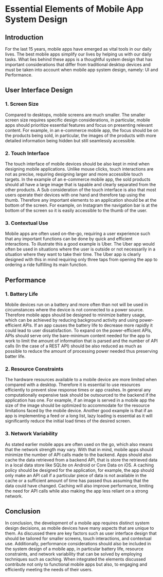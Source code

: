 # Essential Elements of Mobile App System Design

## Introduction
For the last 15 years, mobile apps have emerged as vital tools in our daily lives. The best mobile apps simplify our lives by helping us with our daily tasks. What lies behind these apps is a thoughtful system design that has important considerations that differ from traditional desktop devices and must be taken into account when mobile app system design, namely: UI and Performance.



## User Interface Design

### 1. Screen Size
Compared to desktops, mobile screens are much smaller. The smaller screen size requires specific design considerations, in particular, mobile apps should prioritize essential features and focus on presenting relevant content. For example, in an e-commerce mobile app, the focus should be on the products being sold, in particular, the images of the products with more detailed information being hidden but still seamlessly accessible.

### 2. Touch Interface
The touch interface of mobile devices should be also kept in mind when designing mobile applications. Unlike mouse clicks, touch interactions are not as precise, requiring designing larger and more accessible touch targets. In the example of an e-commerce mobile app, the sold products should all have a large image that is tapable and clearly separated from the other products. A Sub consideration of the touch interface is also that most users operate their devices with one hand and therefore tap using the thumb. Therefore any important elements to an application should be at the bottom of the screen. For example, on Instagram the navigation bar is at the bottom of the screen so it is easily accessible to the thumb of the user.

### 3. Contextual Use
Mobile apps are often used on-the-go, requiring a user experience such that any important functions can be done by quick and efficient interactions. To illustrate this a good example is Uber. The Uber app would often be used in situations where the user is outside or not necessarily in a situation where they want to take their time. The Uber app is clearly designed with this in mind requiring only three taps from opening the app to ordering a ride fulfilling its main function. 



## Performance 

### 1. Battery Life 
Mobile devices run on a battery and more often than not will be used in circumstances where the device is not connected to a power source. Therefore mobile apps should be designed to minimize battery usage, which can be achieved by reducing background activity and using power-efficient APIs. If an app causes the battery life to decrease more rapidly it could lead to user dissatisfaction. To expand on the power-efficient APIs, APIs should serve only the bare-minimum content needed for the app to work to limit the amount of information that is parsed and the number of API calls (In the case of a REST API) should be also reduced as much as possible to reduce the amount of processing power needed thus preserving batter life. 

### 2. Resource Constraints 
The hardware resources available to a mobile device are more limited when compared with a desktop. Therefore it is essential to use resources efficiently to prevent slow response times or app crashes. In general any computationally expensive task should be outsourced to the backend if the application has one. For example, if an image is served in a mobile app the size of the image should be optimized to accommodate for the resource limitations faced by the mobile device. Another good example is that if an app is implementing a feed or a long list, lazy loading is essential as it will significantly reduce the initial load times of the desired screen.

### 3. Network Variability
As stated earlier mobile apps are often used on the go, which also means that the network strength may vary. With that in mind, mobile apps should minimize the number of API calls made to the backend. Apps should also cache the data retrieved from a backend API, that is store the retrieved data in a local data store like SQLite on Android or Core Data on iOS. A caching policy should be designed for the application, for example, the app should only make an API call if a particular piece of data is not available in the cache or a sufficient amount of time has passed thus assuming that the data could have changed. Caching will also improve performance, limiting the need for API calls while also making the app less reliant on a strong network.



## Conclusion
In conclusion, the development of a mobile app requires distinct system design decisions, as mobile devices have many aspects that are unique to them. As discussed there are key factors such as user interface design that should be tailored for smaller screens, touch interactions, and contextual use. Additionally, performance considerations should also be included in the system design of a mobile app, in particular battery life, resource constraints, and network variability that can be solved by employing techniques such as caching. When integrated the elements discussed contribute not only to functional mobile apps but also, to engaging and efficiently meeting the needs of their users. 
